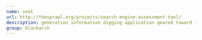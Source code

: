```yaml
---
name: seat
url: http://thesprawl.org/projects/search-engine-assessment-tool/
description: generation information digging application geared toward the needs of security professionals. It uses information stored in search engine databases, cache repositories, and other public resources to scan web sites for potential vulnerabilities. URL : http://thesprawl.org/projects/search-engine-assessment-tool/ Groups : blackarch blackarch-scanner blackarch-recon
group: blackarch
---
```

